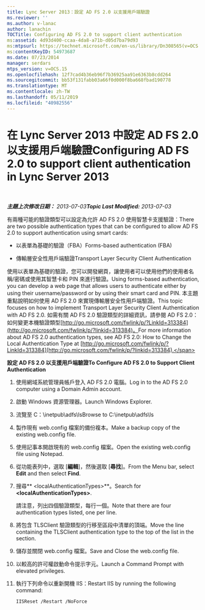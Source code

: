 ```yaml
---
title: Lync Server 2013：設定 AD FS 2.0 以支援用戶端驗證
ms.reviewer: ''
ms.author: v-lanac
author: lanachin
TOCTitle: Configuring AD FS 2.0 to support client authentication
ms:assetid: 4d93d400-ccaa-4da8-a71b-d05d7ba79d93
ms:mtpsurl: https://technet.microsoft.com/en-us/library/Dn308565(v=OCS.15)
ms:contentKeyID: 54973687
ms.date: 07/23/2014
manager: serdars
mtps_version: v=OCS.15
ms.openlocfilehash: 12f7cad4b36eb96f7b36925aa91e6363b8cdd264
ms.sourcegitcommit: bb53f131fabb03a66f0d000f8ba668fbad190778
ms.translationtype: MT
ms.contentlocale: zh-TW
ms.lasthandoff: 05/11/2019
ms.locfileid: "40982556"
---
```

<div data-xmlns="http://www.w3.org/1999/xhtml">

<div class="topic" data-xmlns="http://www.w3.org/1999/xhtml" data-msxsl="urn:schemas-microsoft-com:xslt" data-cs="http://msdn.microsoft.com/en-us/">

<div data-asp="http://msdn2.microsoft.com/asp">

# <a name="configuring-ad-fs-20-to-support-client-authentication-in-lync-server-2013"></a><span data-ttu-id="7260a-102">在 Lync Server 2013 中設定 AD FS 2.0 以支援用戶端驗證</span><span class="sxs-lookup"><span data-stu-id="7260a-102">Configuring AD FS 2.0 to support client authentication in Lync Server 2013</span></span>

</div>

<div id="mainSection">

<div id="mainBody">

<span> </span>

<span data-ttu-id="7260a-103">_**主題上次修改日期：** 2013-07-03_</span><span class="sxs-lookup"><span data-stu-id="7260a-103">_**Topic Last Modified:** 2013-07-03_</span></span>

<span data-ttu-id="7260a-104">有兩種可能的驗證類型可以設定為允許 AD FS 2.0 使用智慧卡支援驗證：</span><span class="sxs-lookup"><span data-stu-id="7260a-104">There are two possible authentication types that can be configured to allow AD FS 2.0 to support authentication using smart cards:</span></span>

  - <span data-ttu-id="7260a-105">以表單為基礎的驗證（FBA）</span><span class="sxs-lookup"><span data-stu-id="7260a-105">Forms-based authentication (FBA)</span></span>

  - <span data-ttu-id="7260a-106">傳輸層安全性用戶端驗證</span><span class="sxs-lookup"><span data-stu-id="7260a-106">Transport Layer Security Client Authentication</span></span>

<span data-ttu-id="7260a-107">使用以表單為基礎的驗證，您可以開發網頁，讓使用者可以使用他們的使用者名稱/密碼或使用其智慧卡和 PIN 來進行驗證。</span><span class="sxs-lookup"><span data-stu-id="7260a-107">Using forms-based authentication, you can develop a web page that allows users to authenticate either by using their username/password or by using their smart card and PIN.</span></span> <span data-ttu-id="7260a-108">本主題重點說明如何使用 AD FS 2.0 來實現傳輸層安全性用戶端驗證。</span><span class="sxs-lookup"><span data-stu-id="7260a-108">This topic focuses on how to implement Transport Layer Security Client Authentication with AD FS 2.0.</span></span> <span data-ttu-id="7260a-109">如需有關 AD FS 2.0 驗證類型的詳細資訊，請參閱 AD FS 2.0：如何變更本機驗證類型[http://go.microsoft.com/fwlink/p/?LinkId=313384](http://go.microsoft.com/fwlink/p/?linkid=313384)。</span><span class="sxs-lookup"><span data-stu-id="7260a-109">For more information about AD FS 2.0 authentication types, see AD FS 2.0: How to Change the Local Authentication Type at [http://go.microsoft.com/fwlink/p/?LinkId=313384](http://go.microsoft.com/fwlink/p/?linkid=313384).</span></span>

<div>


<span data-ttu-id="7260a-110">**設定 AD FS 2.0 以支援用戶端驗證**</span><span class="sxs-lookup"><span data-stu-id="7260a-110">**To Configure AD FS 2.0 to Support Client Authentication**</span></span>

1.  <span data-ttu-id="7260a-111">使用網域系統管理員帳戶登入 AD FS 2.0 電腦。</span><span class="sxs-lookup"><span data-stu-id="7260a-111">Log in to the AD FS 2.0 computer using a Domain Admin account.</span></span>

2.  <span data-ttu-id="7260a-112">啟動 Windows 資源管理器。</span><span class="sxs-lookup"><span data-stu-id="7260a-112">Launch Windows Explorer.</span></span>

3.  <span data-ttu-id="7260a-113">流覽至 C：\\inetpub\\adfs\\ls</span><span class="sxs-lookup"><span data-stu-id="7260a-113">Browse to C:\\inetpub\\adfs\\ls</span></span>

4.  <span data-ttu-id="7260a-114">製作現有 web.config 檔案的備份複本。</span><span class="sxs-lookup"><span data-stu-id="7260a-114">Make a backup copy of the existing web.config file.</span></span>

5.  <span data-ttu-id="7260a-115">使用記事本開啟現有的 web.config 檔案。</span><span class="sxs-lookup"><span data-stu-id="7260a-115">Open the existing web.config file using Notepad.</span></span>

6.  <span data-ttu-id="7260a-116">從功能表列中，選取 [**編輯**]，然後選取 [**尋找**]。</span><span class="sxs-lookup"><span data-stu-id="7260a-116">From the Menu bar, select **Edit** and then select **Find**.</span></span>

7.  <span data-ttu-id="7260a-117">搜尋\*\* \<localAuthenticationTypes\>\*\*。</span><span class="sxs-lookup"><span data-stu-id="7260a-117">Search for **\<localAuthenticationTypes\>**.</span></span>
    
    <span data-ttu-id="7260a-118">請注意，列出四個驗證類型，每行一個。</span><span class="sxs-lookup"><span data-stu-id="7260a-118">Note that there are four authentication types listed, one per line.</span></span>

8.  <span data-ttu-id="7260a-119">將包含 TLSClient 驗證類型的行移至區段中清單的頂端。</span><span class="sxs-lookup"><span data-stu-id="7260a-119">Move the line containing the TLSClient authentication type to the top of the list in the section.</span></span>

9.  <span data-ttu-id="7260a-120">儲存並關閉 web.config 檔案。</span><span class="sxs-lookup"><span data-stu-id="7260a-120">Save and Close the web.config file.</span></span>

10. <span data-ttu-id="7260a-121">以較高的許可權啟動命令提示字元。</span><span class="sxs-lookup"><span data-stu-id="7260a-121">Launch a Command Prompt with elevated privileges.</span></span>

11. <span data-ttu-id="7260a-122">執行下列命令以重新開機 IIS：</span><span class="sxs-lookup"><span data-stu-id="7260a-122">Restart IIS by running the following command:</span></span>
    
        IISReset /Restart /NoForce

</div>

</div>

<span> </span>

</div>

</div>

</div>

